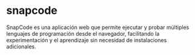 # snapcode
SnapCode es una aplicación web que permite ejecutar y probar múltiples lenguajes de programación desde el navegador, facilitando la experimentación y el aprendizaje sin necesidad de instalaciones adicionales.
